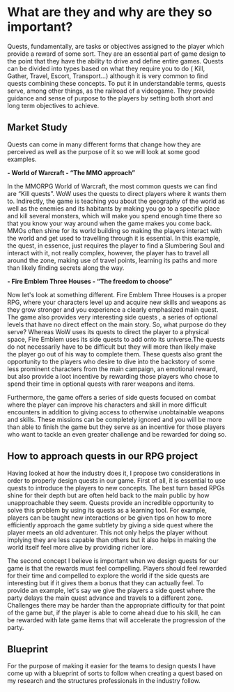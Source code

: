 
# What are they and why are they so important?

Quests, fundamentally, are tasks or objectives assigned to the player which provide a reward of some sort. They are an essential part of game design to the point that they have the ability to drive and define entire games.
Quests can be divided into types based on what they require you to do ( Kill, Gather, Travel, Escort, Transport…) although it is very common to find quests combining these concepts.
To put it in understandable terms, quests serve, among other things, as the railroad of a videogame. They provide guidance and sense of purpose to the players by setting both short and long term objectives to achieve. 

## Market Study

Quests can come in many different forms that change how they are perceived as well as the purpose of it so we will look at some good examples.



**- World of Warcraft - “The MMO approach”**

In the MMORPG World of Warcraft, the most common quests we can find are “Kill quests”. WoW uses the quests to direct players where it wants them to. Indirectly, the game is teaching you about the geography of the world as well as the enemies and its habitants by making you go to a specific place and kill several monsters, which will make you spend enough time there so that you know your way around when the game makes you come back.
MMOs often shine for its world building so making the players interact with the world and get used to travelling through it is essential. In this example, the quest, in essence, just requires the player to find a Slumbering Soul and interact with it, not really complex, however, the player has to travel all around the zone, making use of travel points, learning its paths and more than likely finding secrets along the way.



**- Fire Emblem Three Houses - “The freedom to choose”**

Now let's look at something different. Fire Emblem Three Houses is a proper RPG, where your characters level up and acquire new skills and weapons as they grow stronger and you experience a clearly emphasized main quest. The game also provides very interesting side quests , a series of optional levels that have no direct effect on the main story. So, what purpose do they serve?
Whereas WoW uses its quests to direct the player to a physical space, Fire Emblem uses its side quests to add onto its universe.The quests do not necessarily have to be difficult but they will more than likely make the player go out of his way to complete them. These quests also grant the opportunity to the players who desire to dive into the backstory of some less prominent characters from the main campaign, an emotional reward, but also provide a loot incentive by rewarding those players who chose to spend their time in optional quests with rarer weapons and items.



Furthermore, the game offers a series of side quests focused on combat where the player can improve his characters and skill in more difficult encounters in addition to giving access to otherwise unobtainable weapons and skills. These missions can be completely ignored and you will be more than able to finish the game but they serve as an incentive for those players who want to tackle an even greater challenge and be rewarded for doing so.


## How to approach quests in our RPG project

Having looked at how the industry does it, I propose two considerations in order to properly design quests in our game.
First of all, it is essential to use quests to introduce the players to new concepts. The best turn based RPGs shine for their depth but are often held back to the main public by how unapproachable they seem. Quests provide an incredible opportunity to solve this problem by using its quests as a learning tool. For example, players can be taught new interactions or be given tips on how to more efficiently approach the game subtlety by giving a side quest where the player meets an old adventurer. This not only helps the player without implying they are less capable than others but it also helps in making the world itself feel more alive by providing richer lore.

The second concept I believe is important when we design quests for our game is that the rewards must feel compelling. Players should feel rewarded for their time and compelled to explore the world if the side quests are interesting but if it gives them a bonus that they can actually feel. To provide an example, let's say we give the players a side quest where the party delays the main quest advance and travels to a different zone. Challenges there may be harder than the appropriate difficulty for that point of the game but, if the player is able to come ahead due to his skill, he can be rewarded with late game items that will accelerate the progression of the party.

## Blueprint

For the purpose of making it easier for the teams to design quests I have come up with a blueprint of sorts to follow when creating a quest based on my research and the structures professionals in the industry follow.



